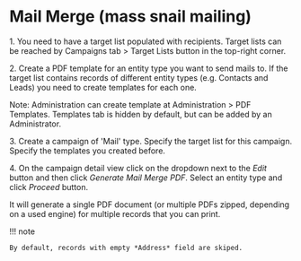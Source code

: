 # Mail Merge (mass snail mailing)

1\. You need to have a target list populated with recipients. Target lists can be reached by Campaigns tab > Target Lists button in the top-right corner.

2\. Create a PDF template for an entity type you want to send mails to. If the target list contains records of different entity types (e.g. Contacts and Leads) you need to create templates for each one.

Note: Administration can create template at Administration > PDF Templates. Templates tab is hidden by default, but can be added by an Administrator.

3\. Create a campaign of 'Mail' type. Specify the target list for this campaign. Specify the templates you created before.

4\. On the campaign detail view click on the dropdown next to the *Edit* button and then click *Generate Mail Merge PDF*. Select an entity type and click *Proceed* button.

It will generate a single PDF document (or multiple PDFs zipped, depending on a used engine) for multiple records that you can print.

!!! note

    By default, records with empty *Address* field are skiped.
